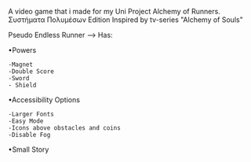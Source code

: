 A video game that i made for my Uni Project
Alchemy of Runners. Συστήματα Πολυμέσων Edition
Inspired by tv-series "Alchemy of Souls"

Pseudo Endless Runner -->
Has:

•Powers

	-Magnet
	-Double Score
	-Sword
	- Shield
 
•Accessibility Options

	-Larger Fonts
	-Easy Mode
	-Icons above obstacles and coins
	-Disable Fog
 
•Small Story
